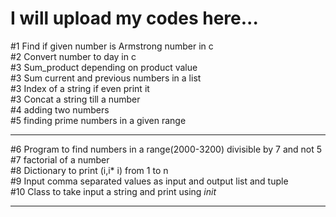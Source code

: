 # I will upload my codes here...
#1 Find if given number is Armstrong number in c  
#2 Convert number to day in c   
#3 Sum_product depending on product value  
#3 Sum current and previous numbers in a list  
#3 Index of a string if even print it   
#3 Concat a string till a number  
#4 adding two numbers  
#5 finding prime numbers in a given range  
<hr>
  
#6 Program to find numbers in a range(2000-3200) divisible by 7 and not 5  
#7 factorial of a number  
#8 Dictionary to print (i,i* i) from 1 to n  
#9 Input comma separated values as input and output list and tuple  
#10 Class to take input a string and print using _init_  
<hr>
  
  

